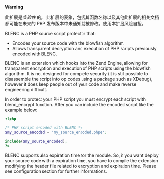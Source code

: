 **Warning**

此扩展是*实验性* 的。
此扩展的表象，包括其函数名称以及其他此扩展的相关文档都可能在未来的 PHP
发布版本中未通知就被修改。使用本扩展风险自担。

BLENC is a PHP source script protector that:

-   Encodes your source code with the blowfish algorithm.
-   Allows transparent decryption and execution of PHP scripts
    previously encoded with BLENC.

BLENC is an extension which hooks into the Zend Engine, allowing for
transparent encryption and execution of PHP scripts using the blowfish
algorithm. It is not designed for complete security (it is still
possible to disassemble the script into op codes using a package such as
XDebug), however it does keep people out of your code and make reverse
engineering difficult.

In order to protect your PHP script you must encrypt each script with
<span class="function">blenc\_encrypt</span> function. After you can
include the encoded script like the example below:

``` php
<?php

/* PHP script encoded with BLENC */
$my_source_encoded = 'my_source_encoded.phpe';

include($my_source_encoded);
?>
```

BLENC supports also expiration time for the module. So, if you want
deploy your source code with a expiration time, you have to compile the
extension modifying the header file related to encryption and expiration
time. Please see configuration section for further informations.
